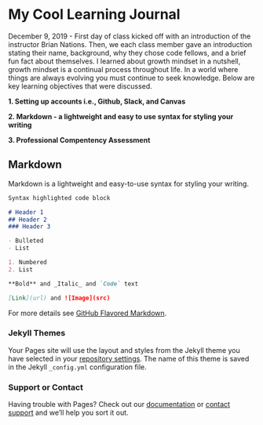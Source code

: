 # My Cool Learning Journal

December 9, 2019 - First day of class kicked off with an introduction of the instructor Brian Nations. Then, we each class member gave an introduction stating their name, background, why they chose code fellows, and a brief fun fact about themselves. I learned about growth mindset in a nutshell, growth mindset is a continual process throughout life. In a world where things are always evolving you must continue to seek knowledge. Below are key learning objectives that were discussed.

**1. Setting up accounts i.e., Github, Slack, and Canvas**

**2. Markdown - a lightweight and easy to use syntax for styling your writing** 

**3. Professional Compentency Assessment**


## Markdown

Markdown is a lightweight and easy-to-use syntax for styling your writing.

```markdown
Syntax highlighted code block

# Header 1
## Header 2
### Header 3

- Bulleted
- List

1. Numbered
2. List

**Bold** and _Italic_ and `Code` text

[Link](url) and ![Image](src)
```

For more details see [GitHub Flavored Markdown](https://guides.github.com/features/mastering-markdown/).

### Jekyll Themes

Your Pages site will use the layout and styles from the Jekyll theme you have selected in your [repository settings](https://github.com/damian253/wrichW/settings). The name of this theme is saved in the Jekyll `_config.yml` configuration file.

### Support or Contact

Having trouble with Pages? Check out our [documentation](https://help.github.com/categories/github-pages-basics/) or [contact support](https://github.com/contact) and we’ll help you sort it out.
